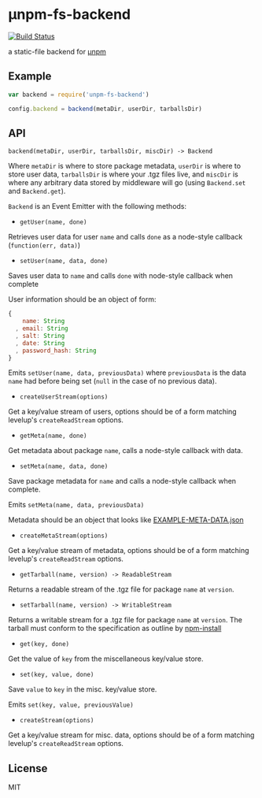 μnpm-fs-backend
====

[![Build Status](https://travis-ci.org/jarofghosts/unpm-fs-backend.svg?branch=master)](https://travis-ci.org/jarofghosts/unpm-fs-backend)

a static-file backend for [μnpm](https://www.npmjs.org/package/unpm)

## Example

```js
var backend = require('unpm-fs-backend')

config.backend = backend(metaDir, userDir, tarballsDir)
```

## API

`backend(metaDir, userDir, tarballsDir, miscDir) -> Backend`

Where `metaDir` is where to store package metadata, `userDir` is where to
store user data, `tarballsDir` is where your .tgz files live, and `miscDir`
is where any arbitrary data stored by middleware will go (using `Backend.set`
and `Backend.get`).

`Backend` is an Event Emitter with the following methods:

* `getUser(name, done)`

Retrieves user data for user `name` and calls `done` as a node-style callback
(`function(err, data)`)

* `setUser(name, data, done)`

Saves user data to `name` and calls `done` with node-style callback when
complete

User information should be an object of form:

```js
{
    name: String
  , email: String
  , salt: String
  , date: String
  , password_hash: String
}
```

Emits `setUser(name, data, previousData)` where `previousData` is the data
`name` had before being set (`null` in the case of no previous data).

* `createUserStream(options)`

Get a key/value stream of users, options should be of a form matching levelup's
`createReadStream` options.

* `getMeta(name, done)`

Get metadata about package `name`, calls a node-style callback with data.

* `setMeta(name, data, done)`

Save package metadata for `name` and calls a node-style callback when
complete.

Emits `setMeta(name, data, previousData)`

Metadata should be an object that looks like
[EXAMPLE-META-DATA.json](./EXAMPLE-META-DATA.json)

* `createMetaStream(options)`

Get a key/value stream of metadata, options should be of a form matching
levelup's `createReadStream` options.

* `getTarball(name, version) -> ReadableStream`

Returns a readable stream of the .tgz file for package `name` at `version`.

* `setTarball(name, version) -> WritableStream`

Returns a writable stream for a .tgz file for package `name` at `version`. The
tarball must conform to the specification as outline by
[npm-install](https://www.npmjs.org/doc/cli/npm-install.html)

* `get(key, done)`

Get the value of `key` from the miscellaneous key/value store.

* `set(key, value, done)`

Save `value` to `key` in the misc. key/value store.

Emits `set(key, value, previousValue)`

* `createStream(options)`

Get a key/value stream for misc. data, options should be of a form matching
levelup's `createReadStream` options.

## License

MIT
